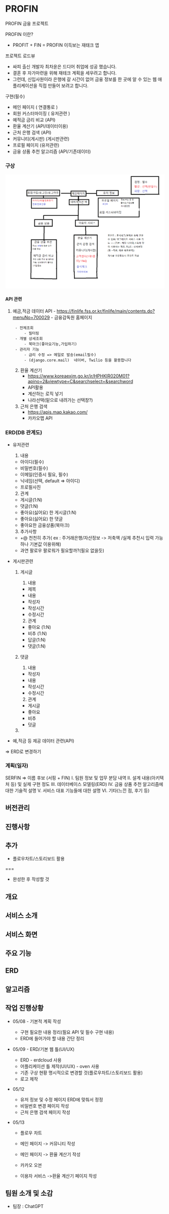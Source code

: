 # PROFIN

PROFIN 금융 프로젝트

PROFIN 이란?
- PROFIT + FIN = PROFIN 이득보는 재태크 앱

프로젝트 로드뷰
- 싸피 출신 개발자 최차윤은 드디어 취업에 성공 했습니다.
- 결혼 후 자가마련을 위해 재테크 계획을 세우려고 합니다.
- 그런데, 신입사원이라 은행에 갈 시간이 없어 금융 정보를 한 곳에 알 수 있는 웹 애플리케이션을 직접 만들어 보려고 합니다.


구현(필수)
- 메인 페이지 ( 연결통로 )
- 회원 커스터마이징 ( 유저관련 )
- 예적금 금리 비교 (API)
- 환율 계산기 (API/데이터이용)
- 근처 은행 검색 (API)
- 커뮤니티(게시판) (게시판관련)
- 프로필 페이지 (유저관련)
- 금융 상품 추천 알고리즘 (API/기존데이터)

### 구상
![구상 틀](<구상 틀(최초).png>)
#### API 관련
1. 예금,적금 데이터 API
        - https://finlife.fss.or.kr/finlife/main/contents.do?menuNo=700029
        - 금융감독원 홈페이지
        
        - 전체조회
            - 필터링
        - 개별 상세조회
            - 북마크(좋아요기능,가입하기)
        - 관리자 기능
            - 금리 수정 => 메일로 발송(email필수)
            - (django.core.mail)  네이버, Twilio 등을 활용합니다
    2. 환율 계산기
        - https://www.koreaexim.go.kr/ir/HPHKIR020M01?apino=2&viewtype=C&searchselect=&searchword
        - API활용 
        - 계산하는 로직 넣기
        - 나라선택(밑으로 내려가는 선택창?)
    3. 근처 은행 검색
        - https://apis.map.kakao.com/
        - 카카오맵 API
### ERD(DB 관계도)
- 유저관련
    1. 내용
    - 아이디(필수)
    - 비밀번호(필수)
    - 이메일(인증시 필요, 필수)
    - 닉네임(선택, default => 아이디)
    - 프로필사진

    2. 관계
    - 게시글(1:N)
    - 댓글(1:N)
    - 좋아요(싫어요) 한 게시글(1:N)
    - 좋아요(싫어요) 한 댓글
    - 좋아요한 금융상품(북마크)

    3. 추가사항
    - +@ 천천히 추가( ex : 주거래은행/자산정보 -> 저축액 /실제 추천시 입력 가능하나 기본값 이용위해)
    - 과연 팔로우 팔로워가 필요할까?(필요 없을듯)


- 게시판관련
    1. 게시글
        1. 내용
        - 제목
        - 내용
        - 작성자
        - 작성시간
        - 수정시간

        2. 관계
        - 좋아요 (1:N)
        - 비추 (1:N)
        - 답글(1:N)
        - 댓글(1:N)

    2. 댓글
        1. 내용
        - 작성자
        - 내용
        - 작성시간
        - 수정시간

        2. 관계
        - 게시글
        - 좋아요
        - 비추
        - 덧글

    3. 

- 예,적금 등 제공 데이터 관련(API)
    
=> ERD로 변경하기
### 계획(일자)


SERFIN  => 이름 후보 (서핑 + FIN)
I. 팀원 정보 및 업무 분담 내역
II. 설계 내용(아키텍처 등) 및 실제 구현 정도
III. 데이터베이스 모델링(ERD)
IV. 금융 상품 추천 알고리즘에 대한 기술적 설명
V. 서비스 대표 기능들에 대한 설명
VI. 기타(느낀 점, 후기 등)

## 버전관리


## 진행사항



## 추가
- 플로우차트/스토리보드 활용

===
- 완성한 후 작성할 것
## 개요

## 서비스 소개

## 서비스 화면

## 주요 기능

## ERD

## 알고리즘

## 작업 진행상황
- 05/08 - 기본적 계획 작성
    - 구현 필요한 내용 정리(필요 API 및 필수 구현 내용)
    - ERD에 들어가야 할 내용 간단 정리

- 05/09 - ERD/기본 웹 틀(UI/UX)
    - ERD - erdcloud 사용
    - 어플리케이션 틀 제작(UI/UX) - oven 사용
    - 기존 구상 현황 명시적으로 변경할 것(플로우차트/스토리보드 활용)
    - 로고 제작

- 05/12
    - 유저 정보 및 수정 페이지 ERD에 맞춰서 정정
    - 비밀번호 변경 페이지 작성
    - 근처 은행 검색 페이지 작성

- 05/13
    - 플로우 차트 
    - 메인 페이지 -> 커뮤니티 작성
    - 메인 페이지 -> 환율 계산기 작성

    - 카카오 오븐
    - 이용자 서비스 ->환율 계산기 페이지 작성


## 팀원 소개 및 소감
 - 팀장 : ChatGPT
